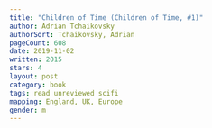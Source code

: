 ```yaml
---
title: "Children of Time (Children of Time, #1)"
author: Adrian Tchaikovsky
authorSort: Tchaikovsky, Adrian
pageCount: 608
date: 2019-11-02
written: 2015
stars: 4
layout: post
category: book
tags: read unreviewed scifi
mapping: England, UK, Europe
gender: m
---
```

